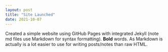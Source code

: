 ```yaml
---
layout: post
title: "Site Launched"
date: 2021-10-07
---
```

Created a simple website using GitHub Pages with integrated Jekyll (note md files use Markdown for syntax
formatting). **Bold** words. As Markdown is actually is a lot easier to use for writing posts/notes than raw
HTML.
